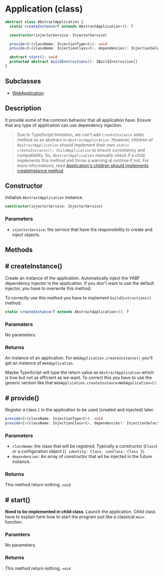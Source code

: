 # Application (class)

```ts
abstract class AbstractApplication {
  static createInstance<T extends AbstractApplication>(): T

  constructor(injectorService: InjectorService)

  provide<C>(className: InjectionType<C>): void
  provide<C>(className: InjectionClass<C>, dependencies?: InjectionSelector<any>[]): void

  abstract start(): void
  protected abstract buildInstructions(): IBuildInstruction[]
}
```

## Subclasses

- [WebApplication](./web-application.md)

## Description

It provide some of the common behavior that all application have. Ensure that any type of application can use dependency injection.

> Due to TypeScript limitation, we can't add `createInstance` static method as an abstract in `AbstractApplication`. However, children of `AbstractApplication` should implement their own `static createInstance(): ChildApplication` to ensure consistency and compatibility. So, `AbstractApplication` manually check if a child implements this method and throw a warning at runtime if not. For more informations, read [Application's children should implements createInstance method](../application-should-have-createinstance-method.md)

## Constructor

Initialize `AbstractApplication` instance.

```ts
constructor(injectorService: InjectorService)
```

### Parameters

- `injectorService`: the service that have the responsibility to create and inject objects.

## Methods

## # createInstance()

Create an instance of the application. Automatically inject the YABF dependency injector in the application. If you don't want to use the default injector, you have to overwrite this method.

To correctly use this method you have to implement `buildInstructions()` method.

```ts
static createInstance<T extends AbstractApplication>(): T
```

### Paramaters

No parameters.

### Returns

An instance of an application. For `WebApplication.createInstance()` you'll get an instance of `WebApplication`.

Maybe TypeScript will type the return value as `AbstractApplication` which is true but not as efficient as we want. To correct this you have to use the generic version like that `WebApplication.createInstance<WebApplication>()`.

## # provide()

Register a class `C` in the application to be used (created and injected) later.

```ts
provide<C>(className: InjectionType<C>): void
provide<C>(className: InjectionClass<C>, dependencies?: InjectionSelector<any>[]): void
```

### Parameters

- `className`: the class that will be registred. Typically a constructor (`Class`) or a configuration object (`{ identity: Class, useClass: Class }`).
- `dependencies`: An array of constructor that wil be injected in the future instance.

### Returns

This method return nothing. `void`

## # start()

**Need to be implemented in child class**. Launch the application. Child class have to explain here how to start the program just like a classical `main` function.

### Paramters

No parameters.

### Returns

This method return nothing. `void`
